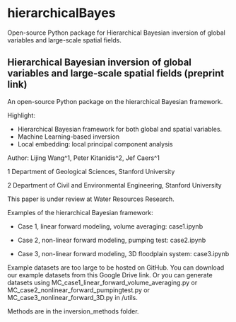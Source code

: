 # hierarchicalBayes
Open-source Python package for Hierarchical Bayesian inversion of global variables and large-scale spatial fields. 


## Hierarchical Bayesian inversion of global variables and large-scale spatial fields (preprint link)
An open-source Python package on the hierarchical Bayesian framework.

Highlight: 
- Hierarchical Bayesian framework for both global and spatial variables. 
- Machine Learning-based inversion
- Local embedding: local principal component analysis

Author: Lijing Wang^1, Peter Kitanidis^2, Jef Caers^1

1 Department of Geological Sciences, Stanford University

2 Department of Civil and Environmental Engineering, Stanford University

This paper is under review at Water Resources Research.

Examples of the hierarchical Bayesian framework:

- Case 1, linear forward modeling, volume averaging: case1.ipynb

- Case 2, non-linear forward modeling, pumping test: case2.ipynb

- Case 3, non-linear forward modeling, 3D floodplain system: case3.ipynb

Example datasets are too large to be hosted on GitHub. You can download our example datasets from this Google Drive link. 
Or you can generate datasets using MC_case1_linear_forward_volume_averaging.py or MC_case2_nonlinear_forward_pumpingtest.py or MC_case3_nonlinear_forward_3D.py in /utils.


Methods are in the inversion_methods folder.
